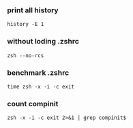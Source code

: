### print all history
```
history -E 1
```

### without loding .zshrc
```
zsh --no-rcs
```

### benchmark .zshrc
```
time zsh -x -i -c exit
```

### count compinit
```
zsh -x -i -c exit 2>&1 | grep compinit$
```
